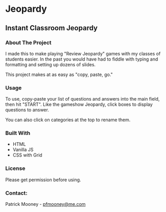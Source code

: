 # Jeopardy

## Instant Classroom Jeopardy

### About The Project
I made this to make playing "Review Jeopardy" games with my classes of students easier. In the past you would have had to fiddle with typing and formatting and setting up dozens of slides.

This project makes at as easy as "copy, paste, go."


### Usage
To use, copy-paste your list of questions and answers into the main field, then hit "START". Like the gameshow Jeopardy, click boxes to display questions to answer.

You can also click on categories at the top to rename them.


### Built With
- HTML
- Vanilla JS
- CSS with Grid



### License
Please get permission before using.


### Contact:
Patrick Mooney - pfmooney@me.com

